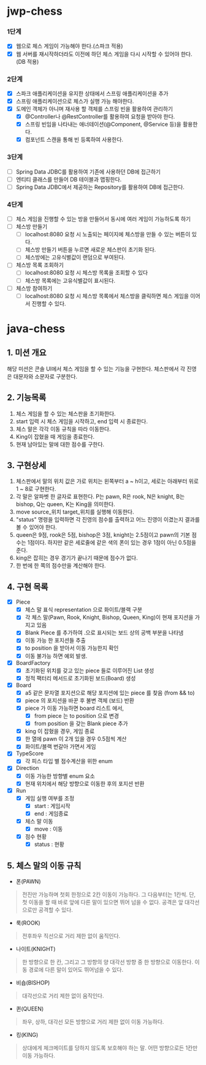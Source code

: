 # jwp-chess
### 1단계
- [x] 웹으로 체스 게임이 가능해야 한다.(스파크 적용)
- [x] 웹 서버를 재시작하더라도 이전에 하던 체스 게임을 다시 시작할 수 있어야 한다.(DB 적용)

### 2단계
- [x] 스파크 애플리케이션을 유지한 상태에서 스프링 애플리케이션을 추가
- [x] 스프링 애플리케이션으로 체스가 실행 가능 해야한다.
- [x] 도메인 객체가 아니며 재사용 할 객체를 스프링 빈을 활용하여 관리하기
    - [x] @Controller나 @RestController를 활용하여 요청을 받아야 한다.
    - [x] 스프링 빈임을 나타내는 애너테이션(@Component, @Service 등)을 활용한다.
    - [x] 컴포넌트 스캔을 통해 빈 등록하여 사용한다.

### 3단계
- [ ] Spring Data JDBC를 활용하여 기존에 사용하던 DB에 접근하기
- [ ] 엔티티 클래스를 만들어 DB 테이블과 맵핑한다.
- [ ] Spring Data JDBC에서 제공하는 Repository를 활용하여 DB에 접근한다.

### 4단계
- [ ] 체스 게임을 진행할 수 있는 방을 만들어서 동시에 여러 게임이 가능하도록 하기
- [ ] 체스방 만들기
    - [ ] localhost:8080 요청 시 노출되는 페이지에 체스방을 만들 수 있는 버튼이 있다.    
    - [ ] 체스방 만들기 버튼을 누르면 새로운 체스판이 초기화 된다.
    - [ ] 체스방에는 고유식별값이 랜덤으로 부여된다.
- [ ] 체스방 목록 조회하기
    - [ ] localhost:8080 요청 시 체스방 목록을 조회할 수 있다
    - [ ] 체스방 목록에는 고유식별값이 표시된다.
- [ ] 체스방 참여하기
    - [ ] localhost:8080 요청 시 체스방 목록에서 체스방을 클릭하면 체스 게임을 이어서 진행할 수 있다.

# java-chess

## 1. 미션 개요
해당 미션은 콘솔 UI에서 체스 게임을 할 수 있는 기능을 구현한다. 체스판에서 각 진영은 대문자와 소문자로 구분한다.

## 2. 기능목록
1. 체스 게임을 할 수 있는 체스판을 초기화한다.
2. start 입력 시 체스 게임을 시작하고, end 입력 시 종료한다.
3. 체스 말은 각각 이동 규칙을 따라 이동한다.
4. King이 잡혔을 때 게임을 종료한다.
5. 현재 남아있는 말에 대한 점수를 구한다.


## 3. 구현상세
1. 체스판에서 말의 위치 값은 가로 위치는 왼쪽부터 a ~ h이고, 세로는 아래부터 위로 1 ~ 8로 구현한다.
2. 각 말은 알파벳 한 글자로 표현한다. P는 pawn, R은 rook, N은 knight, B는 bishop, Q는 queen, K는 King을 의미한다.
3. move source_위치 target_위치를 실행해 이동한다.
4. "status" 명령을 입력하면 각 진영의 점수를 출력하고 어느 진영이 이겼는지 결과를 볼 수 있어야 한다.
5. queen은 9점, rook은 5점, bishop은 3점, knight는 2.5점이고 pawn의 기본 점수는 1점이다. 
하지만 같은 세로줄에 같은 색의 폰이 있는 경우 1점이 아닌 0.5점을 준다.
6. king은 잡히는 경우 경기가 끝나기 때문에 점수가 없다.
7. 한 번에 한 쪽의 점수만을 계산해야 한다.

## 4. 구현 목록
- [x] Piece
    - [x] 체스 말 표식 representation 으로 화이트/블랙 구분
    - [x] 각 체스 말(Pawn, Rook, Knight, Bishop, Queen, King)이 현재 포지션을 가지고 있음
    - [x] Blank Piece 를 추가하여 .으로 표시되는 보드 상의 공백 부분을 나타냄
    - [x] 이동 가능 한 포지션들 추출
    - [x] to position 을 받아서 이동 가능한지 확인
    - [x] 이동 불가능 하면 예외 발생.
- [x] BoardFactory
    - [x] 초기화된 위치를 갖고 있는 piece 들로 이루어진 List 생성
    - [x] 정적 팩터리 메서드로 초기화된 보드(Board) 생성
- [x] Board
    - [x] a5 같은 문자열 포지션으로 해당 포지션에 있는 piece 를 찾음 (from && to)
    - [x] piece 의 포지션을 바꾼 후 불변 객체 (보드) 반환
    - [x] piece 가 이동 가능하면 board 리스트 에서, 
        - [x] from piece 는 to position 으로 변경
        - [x] from position 을 갖는 Blank piece 추가
    - [x] king 이 잡혔을 경우, 게임 종료
    - [x] 한 열에 pawn 이 2개 있을 경우 0.5점씩 계산
    - [x] 화이트/블랙 번갈아 가면서 게임
- [x] TypeScore
    - [x] 각 피스 타입 별 점수계산을 위한 enum
- [x] Direction
    - [x] 이동 가능한 방향별 enum 요소
    - [x] 현재 위치에서 해당 방향으로 이동한 후의 포지션 반환
- [x] Run
    - [x] 게임 실행 여부를 조정
        - [x] start : 게임시작
        - [x] end : 게임종료
    - [x] 체스 말 이동
        - [x] move : 이동
    - [x] 점수 현황
        - [x] status : 현황

## 5. 체스 말의 이동 규칙
* 폰(PAWN)
> 전진만 가능하며 첫회 한정으로 2칸 이동이 가능하다. 
> 그 다음부터는 1칸씩. 단, 첫 이동을 할 때 바로 앞에 다른 말이 있으면 뛰어 넘을 수 없다. 
> 공격은 앞 대각선으로만 공격할 수 있다.

* 룩(ROOK)
> 전후좌우 직선으로 거리 제한 없이 움직인다.

* 나이트(KNIGHT)
> 한 방향으로 한 칸, 그리고 그 방향의 양 대각선 방향 중 한 방향으로 이동한다. 
> 이동 경로에 다른 말이 있어도 뛰어넘을 수 있다.

* 비숍(BISHOP)
> 대각선으로 거리 제한 없이 움직인다.

* 퀸(QUEEN)
> 좌우, 상하, 대각선 모든 방향으로 거리 제한 없이 이동 가능하다.

* 킹(KING)
> 상대에게 체크메이트를 당하지 않도록 보호해야 하는 말. 
> 어떤 방향으로든 1칸만 이동 가능하다.
